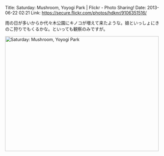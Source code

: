 Title: Saturday: Mushroom, Yoyogi Park | Flickr - Photo Sharing!
Date: 2013-06-22 02:21
Link: https://secure.flickr.com/photos/hdknr/9106351516/

雨の日が多いからか代々木公園にキノコが増えて来たような。娘といっしょにきのこ狩りでもくるかな。といっても観察のみですが。

<a href="http://www.flickr.com/photos/hdknr/9106351516/" title="Saturday: Mushroom, Yoyogi Park by hidelafoglia, on Flickr"><img src="https://farm4.staticflickr.com/3684/9106351516_fed24d02fb.jpg" width="500" height="375" alt="Saturday: Mushroom, Yoyogi Park"></a>
